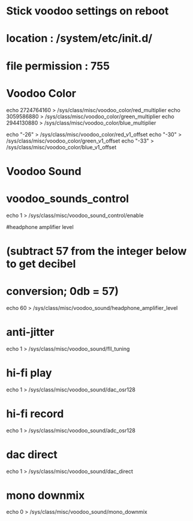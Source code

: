 # Stick voodoo settings on reboot
# location        : /system/etc/init.d/
# file permission : 755

# Voodoo Color
echo 2724764160 > /sys/class/misc/voodoo_color/red_multiplier
echo 3059586880 > /sys/class/misc/voodoo_color/green_multiplier
echo 2944130880 > /sys/class/misc/voodoo_color/blue_multiplier

echo "-26" > /sys/class/misc/voodoo_color/red_v1_offset
echo "-30" > /sys/class/misc/voodoo_color/green_v1_offset
echo "-33" > /sys/class/misc/voodoo_color/blue_v1_offset

# Voodoo Sound

# voodoo_sounds_control
echo 1 > /sys/class/misc/voodoo_sound_control/enable		

#headphone amplifier level
# (subtract 57 from the integer below to get decibel
#  conversion; 0db = 57)
echo 60 > /sys/class/misc/voodoo_sound/headphone_amplifier_level

# anti-jitter
echo 1 > /sys/class/misc/voodoo_sound/fll_tuning

# hi-fi play
echo 1 > /sys/class/misc/voodoo_sound/dac_osr128

# hi-fi record
echo 1 > /sys/class/misc/voodoo_sound/adc_osr128

# dac direct
echo 1 > /sys/class/misc/voodoo_sound/dac_direct

# mono downmix
echo 0 > /sys/class/misc/voodoo_sound/mono_downmix


